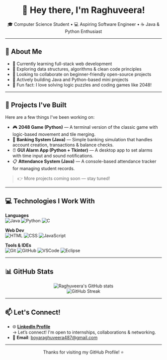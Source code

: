<h1 align="center">👋 Hey there, I'm Raghuveera!</h1>

<p align="center">
🎓 Computer Science Student • 💻 Aspiring Software Engineer • ☕ Java & Python Enthusiast  
</p>

---

## 🧠 About Me

- 🔭 Currently learning full-stack web development
- 🌱 Exploring data structures, algorithms & clean code principles
- 👯 Looking to collaborate on beginner-friendly open-source projects
- 🚀 Actively building Java and Python-based mini projects
- 🧩 Fun fact: I love solving logic puzzles and coding games like 2048!

---

## 💼 Projects I've Built

Here are a few things I've been working on:

- 🎮 **2048 Game (Python)** — A terminal version of the classic game with logic-based movement and tile merging.
- 🏦 **Banking System (Java)** — Simple banking simulation that handles account creation, transactions & balance checks.
- ⏰ **GUI Alarm App (Python + Tkinter)** — A desktop app to set alarms with time input and sound notifications.
- 📋 **Attendance System (Java)** — A console-based attendance tracker for managing student records.

> 👉 More projects coming soon — stay tuned!

---

## 💻 Technologies I Work With

**Languages**  
![Java](https://img.shields.io/badge/Java-ED8B00?style=for-the-badge&logo=java&logoColor=white)
![Python](https://img.shields.io/badge/Python-3776AB?style=for-the-badge&logo=python&logoColor=white)
![C](https://img.shields.io/badge/C-00599C?style=for-the-badge&logo=c&logoColor=white)

**Web Dev**  
![HTML](https://img.shields.io/badge/HTML5-E34F26?style=for-the-badge&logo=html5&logoColor=white)
![CSS](https://img.shields.io/badge/CSS3-1572B6?style=for-the-badge&logo=css3&logoColor=white)
![JavaScript](https://img.shields.io/badge/JavaScript-F7DF1E?style=for-the-badge&logo=javascript&logoColor=black)

**Tools & IDEs**  
![Git](https://img.shields.io/badge/Git-F05032?style=for-the-badge&logo=git&logoColor=white)
![GitHub](https://img.shields.io/badge/GitHub-181717?style=for-the-badge&logo=github&logoColor=white)
![VSCode](https://img.shields.io/badge/VS%20Code-007ACC?style=for-the-badge&logo=visual-studio-code&logoColor=white)
![Eclipse](https://img.shields.io/badge/Eclipse-2C2255?style=for-the-badge&logo=eclipse&logoColor=white)

---

## 📊 GitHub Stats

<p align="center">
  <img src="https://github-readme-stats.vercel.app/api?username=raghuveera487&show_icons=true&theme=radical" alt="Raghuveera's GitHub stats" />
  <br/>
  <img src="https://streak-stats.demolab.com?user=raghuveera487&theme=radical&date_format=M%20j%5B%2C%20Y%5D" alt="GitHub Streak" />
</p>

---

## 📫 Let's Connect!

- 🌐 **[LinkedIn Profile](https://www.linkedin.com/in/boya-raghuveera/)**  
    → Let’s connect! I'm open to internships, collaborations & networking.
- 📧 **Email**: [boyaraghuveera487@gmail.com](mailto:boyaraghuveera487@gmail.com)

---

<p align="center">
  Thanks for visiting my GitHub Profile! ⭐
</p>

